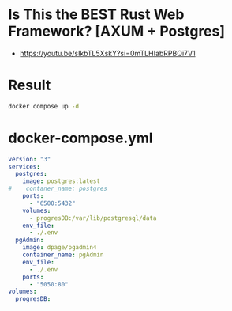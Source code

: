 # Is This the BEST Rust Web Framework? [AXUM + Postgres]
- https://youtu.be/sIkbTL5XskY?si=0mTLHIabRPBQi7V1

# Result

```bash
docker compose up -d


```


# docker-compose.yml

```yml
version: "3"
services:
  postgres:
    image: postgres:latest
#    contaner_name: postgres
    ports:
      - "6500:5432"
    volumes:
      - progresDB:/var/lib/postgresql/data
    env_file:
      - ./.env
  pgAdmin:
    image: dpage/pgadmin4
    container_name: pgAdmin
    env_file:
      - ./.env
    ports:
      - "5050:80"
volumes:
  progresDB:



```
